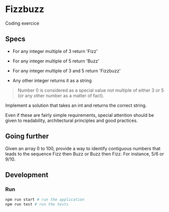 # Fizzbuzz

Coding exercice

## Specs

- For any integer multiple of 3 return 'Fizz'
- For any integer multiple of 5 return 'Buzz'
- For any integer multiple of 3 and 5 return 'Fizzbuzz'

- Any other integer returns it as a string

> Number 0 is considered as a special value not multiple of either 3 or 5 (or any other number as a matter of fact).

Implement a solution that takes an int and returns the correct string.

Even if these are fairly simple requirements, special attention should be given to readability, architectural principles and good practices.

## Going further

Given an array 0 to 100, provide a way to identify contiguous numbers that leads to the sequence Fizz then Buzz or Buzz then Fizz.
For instance, 5/6 or 9/10.


## Development

### Run

```sh
npm run start # run the application
npm run test # run the tests
```